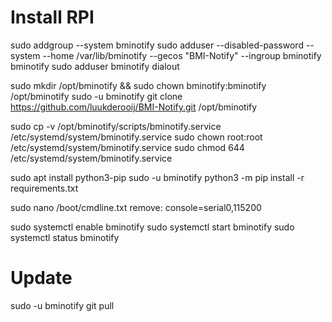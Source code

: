 # Install RPI

sudo addgroup --system bminotify
sudo adduser --disabled-password --system --home /var/lib/bminotify --gecos "BMI-Notify" --ingroup bminotify bminotify
sudo adduser bminotify dialout


sudo mkdir /opt/bminotify && sudo chown bminotify:bminotify /opt/bminotify
sudo -u bminotify git clone https://github.com/luukderooij/BMI-Notify.git /opt/bminotify


sudo cp -v /opt/bminotify/scripts/bminotify.service /etc/systemd/system/bminotify.service
sudo chown root:root /etc/systemd/system/bminotify.service
sudo chmod 644 /etc/systemd/system/bminotify.service


sudo apt install python3-pip
sudo -u bminotify python3 -m pip install -r requirements.txt

sudo nano /boot/cmdline.txt
remove: console=serial0,115200

sudo systemctl enable bminotify
sudo systemctl start bminotify
sudo systemctl status bminotify




# Update

sudo -u bminotify git pull